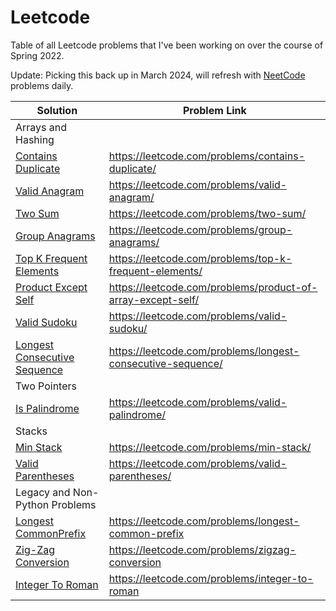 # Leetcode
Table of all Leetcode problems that I've been working on over the course of Spring 2022.

Update: Picking this back up in March 2024, will refresh with [NeetCode](https://neetcode.io/practice) problems daily.

| Solution                                                                                                                     | Problem Link                                               |
|------------------------------------------------------------------------------------------------------------------------------|------------------------------------------------------------|
| Arrays and Hashing                                                                                                           |                                                            |
| [Contains Duplicate](https://github.com/AshKhanNY/Leetcode/blob/main/Arrays%20%26%20Hashing/ContainsDuplicate.py)            | https://leetcode.com/problems/contains-duplicate/          |
| [Valid Anagram](https://github.com/AshKhanNY/Leetcode/blob/main/Arrays%20%26%20Hashing/ValidAnagram.py)                      | https://leetcode.com/problems/valid-anagram/               |
| [Two Sum](https://github.com/AshKhanNY/Leetcode/blob/main/Arrays%20%26%20Hashing/TwoSum.py)                                  | https://leetcode.com/problems/two-sum/                     |
| [Group Anagrams](https://github.com/AshKhanNY/Leetcode/blob/main/Arrays%20%26%20Hashing/GroupAnagrams.py)                    | https://leetcode.com/problems/group-anagrams/              |
| [Top K Frequent Elements](https://github.com/AshKhanNY/Leetcode/blob/main/Arrays%20%26%20Hashing/TopKFrequentElements.py)    | https://leetcode.com/problems/top-k-frequent-elements/     |
| [Product Except Self](https://github.com/AshKhanNY/Leetcode/blob/main/Arrays%20%26%20Hashing/ProductOfArrayExceptSelf.py)    | https://leetcode.com/problems/product-of-array-except-self/|
| [Valid Sudoku](https://github.com/AshKhanNY/Leetcode/blob/main/Arrays%20%26%20Hashing/ValidSudoku.py)                        | https://leetcode.com/problems/valid-sudoku/                |
| [Longest Consecutive Sequence](https://github.com/AshKhanNY/Leetcode/blob/main/Arrays%20%26%20Hashing/LongestConsSeq.py)     | https://leetcode.com/problems/longest-consecutive-sequence/|
| Two Pointers                                                                                                                 |                                                            |
| [Is Palindrome](https://github.com/AshKhanNY/Leetcode/blob/main/Two%20Pointers/IsPalindrome.py)                              | https://leetcode.com/problems/valid-palindrome/            |
| Stacks                                                                                                                       |                                                            |
| [Min Stack](https://github.com/AshKhanNY/Leetcode/blob/main/Stacks/MinStack.py)                                              | https://leetcode.com/problems/min-stack/                   |
| [Valid Parentheses](https://github.com/AshKhanNY/Leetcode/blob/main/Stacks/ValidParentheses.py)                              | https://leetcode.com/problems/valid-parentheses/           |
| Legacy and Non-Python Problems                                                                                               |                                                            |
| [Longest CommonPrefix](https://github.com/AshKhanNY/Leetcode/blob/main/Legacy/LongestCommonPrefix.cpp)                       | https://leetcode.com/problems/longest-common-prefix        |
| [Zig-Zag Conversion](https://github.com/AshKhanNY/Leetcode/blob/main/Legacy/ZigZagConversion.cpp)                            | https://leetcode.com/problems/zigzag-conversion            |
| [Integer To Roman](https://github.com/AshKhanNY/Leetcode/blob/main/Legacy/IntegerToRoman.cpp)                                | https://leetcode.com/problems/integer-to-roman             |

